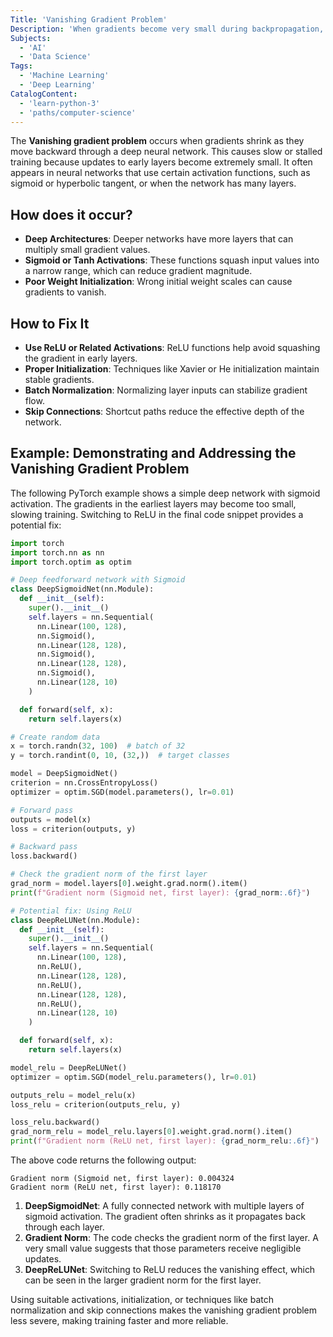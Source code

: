 ```yaml
---
Title: 'Vanishing Gradient Problem'
Description: 'When gradients become very small during backpropagation, slowing or halting the training process.'
Subjects:
  - 'AI'
  - 'Data Science'
Tags:
  - 'Machine Learning'
  - 'Deep Learning'
CatalogContent:
  - 'learn-python-3'
  - 'paths/computer-science'
---
```


The **Vanishing gradient problem** occurs when gradients shrink as they move backward through a deep neural network. This causes slow or stalled training because updates to early layers become extremely small. It often appears in neural networks that use certain activation functions, such as sigmoid or hyperbolic tangent, or when the network has many layers.

## How does it occur?

- **Deep Architectures**: Deeper networks have more layers that can multiply small gradient values.
- **Sigmoid or Tanh Activations**: These functions squash input values into a narrow range, which can reduce gradient magnitude.
- **Poor Weight Initialization**: Wrong initial weight scales can cause gradients to vanish.

## How to Fix It

- **Use ReLU or Related Activations**: ReLU functions help avoid squashing the gradient in early layers.
- **Proper Initialization**: Techniques like Xavier or He initialization maintain stable gradients.
- **Batch Normalization**: Normalizing layer inputs can stabilize gradient flow.
- **Skip Connections**: Shortcut paths reduce the effective depth of the network.

## Example: Demonstrating and Addressing the Vanishing Gradient Problem

The following PyTorch example shows a simple deep network with sigmoid activation. The gradients in the earliest layers may become too small, slowing training. Switching to ReLU in the final code snippet provides a potential fix:

```py
import torch
import torch.nn as nn
import torch.optim as optim

# Deep feedforward network with Sigmoid
class DeepSigmoidNet(nn.Module):
  def __init__(self):
    super().__init__()
    self.layers = nn.Sequential(
      nn.Linear(100, 128),
      nn.Sigmoid(),
      nn.Linear(128, 128),
      nn.Sigmoid(),
      nn.Linear(128, 128),
      nn.Sigmoid(),
      nn.Linear(128, 10)
    )

  def forward(self, x):
    return self.layers(x)

# Create random data
x = torch.randn(32, 100)  # batch of 32
y = torch.randint(0, 10, (32,))  # target classes

model = DeepSigmoidNet()
criterion = nn.CrossEntropyLoss()
optimizer = optim.SGD(model.parameters(), lr=0.01)

# Forward pass
outputs = model(x)
loss = criterion(outputs, y)

# Backward pass
loss.backward()

# Check the gradient norm of the first layer
grad_norm = model.layers[0].weight.grad.norm().item()
print(f"Gradient norm (Sigmoid net, first layer): {grad_norm:.6f}")

# Potential fix: Using ReLU
class DeepReLUNet(nn.Module):
  def __init__(self):
    super().__init__()
    self.layers = nn.Sequential(
      nn.Linear(100, 128),
      nn.ReLU(),
      nn.Linear(128, 128),
      nn.ReLU(),
      nn.Linear(128, 128),
      nn.ReLU(),
      nn.Linear(128, 10)
    )

  def forward(self, x):
    return self.layers(x)

model_relu = DeepReLUNet()
optimizer = optim.SGD(model_relu.parameters(), lr=0.01)

outputs_relu = model_relu(x)
loss_relu = criterion(outputs_relu, y)

loss_relu.backward()
grad_norm_relu = model_relu.layers[0].weight.grad.norm().item()
print(f"Gradient norm (ReLU net, first layer): {grad_norm_relu:.6f}")
```

The above code returns the following output:

```shell
Gradient norm (Sigmoid net, first layer): 0.004324
Gradient norm (ReLU net, first layer): 0.118170
```

1. **DeepSigmoidNet**: A fully connected network with multiple layers of sigmoid activation. The gradient often shrinks as it propagates back through each layer.
2. **Gradient Norm**: The code checks the gradient norm of the first layer. A very small value suggests that those parameters receive negligible updates.
3. **DeepReLUNet**: Switching to ReLU reduces the vanishing effect, which can be seen in the larger gradient norm for the first layer.

Using suitable activations, initialization, or techniques like batch normalization and skip connections makes the vanishing gradient problem less severe, making training faster and more reliable.
